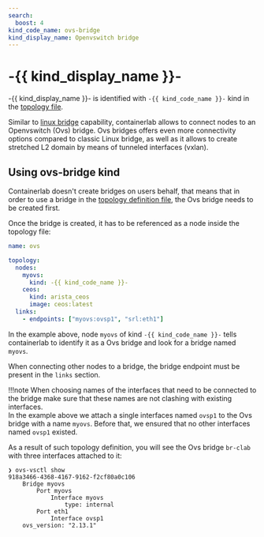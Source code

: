 ```yaml
---
search:
  boost: 4
kind_code_name: ovs-bridge
kind_display_name: Openvswitch bridge
---
```

# -{{ kind_display_name }}-

-{{ kind_display_name }}- is identified with `-{{ kind_code_name }}-` kind in the [topology file](../topo-def-file.md).

Similar to [linux bridge](bridge.md) capability, containerlab allows to connect nodes to an Openvswitch (Ovs) bridge. Ovs bridges offers even more connectivity options compared to classic Linux bridge, as well as it allows to create stretched L2 domain by means of tunneled interfaces (vxlan).

## Using ovs-bridge kind
Containerlab doesn't create bridges on users behalf, that means that in order to use a bridge in the [topology definition file](../topo-def-file.md), the Ovs bridge needs to be created first.

Once the bridge is created, it has to be referenced as a node inside the topology file:

```yaml
name: ovs

topology:
  nodes:
    myovs:
      kind: -{{ kind_code_name }}-
    ceos:
      kind: arista_ceos
      image: ceos:latest
  links:
    - endpoints: ["myovs:ovsp1", "srl:eth1"]

```

In the example above, node `myovs` of kind `-{{ kind_code_name }}-` tells containerlab to identify it as a Ovs bridge and look for a bridge named `myovs`.

When connecting other nodes to a bridge, the bridge endpoint must be present in the `links` section.

!!!note
    When choosing names of the interfaces that need to be connected to the bridge make sure that these names are not clashing with existing interfaces.  
    In the example above we attach a single interfaces named `ovsp1` to the Ovs bridge with a name `myovs`. Before that, we ensured that no other interfaces named `ovsp1` existed.

As a result of such topology definition, you will see the Ovs bridge `br-clab` with three interfaces attached to it:

```
❯ ovs-vsctl show
918a3466-4368-4167-9162-f2cf80a0c106
    Bridge myovs
        Port myovs
            Interface myovs
                type: internal
        Port eth1
            Interface ovsp1
    ovs_version: "2.13.1"
```

